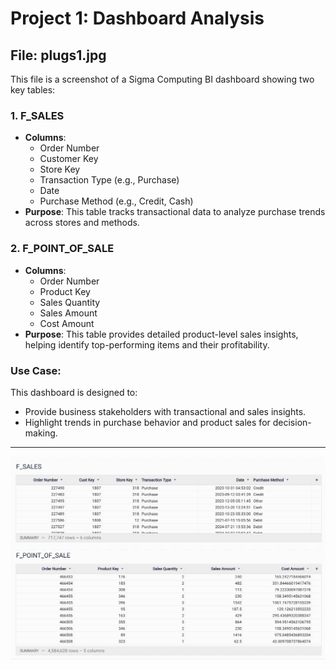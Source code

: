 # Project 1: Dashboard Analysis

## File: plugs1.jpg

This file is a screenshot of a Sigma Computing BI dashboard showing two key tables:

### 1. F_SALES
- **Columns**:
  - Order Number
  - Customer Key
  - Store Key
  - Transaction Type (e.g., Purchase)
  - Date
  - Purchase Method (e.g., Credit, Cash)
- **Purpose**: 
  This table tracks transactional data to analyze purchase trends across stores and methods.

### 2. F_POINT_OF_SALE
- **Columns**:
  - Order Number
  - Product Key
  - Sales Quantity
  - Sales Amount
  - Cost Amount
- **Purpose**: 
  This table provides detailed product-level sales insights, helping identify top-performing items and their profitability.

### Use Case:
This dashboard is designed to:
- Provide business stakeholders with transactional and sales insights.
- Highlight trends in purchase behavior and product sales for decision-making.

---

![Dashboard Screenshot](plugs1.jpg)
